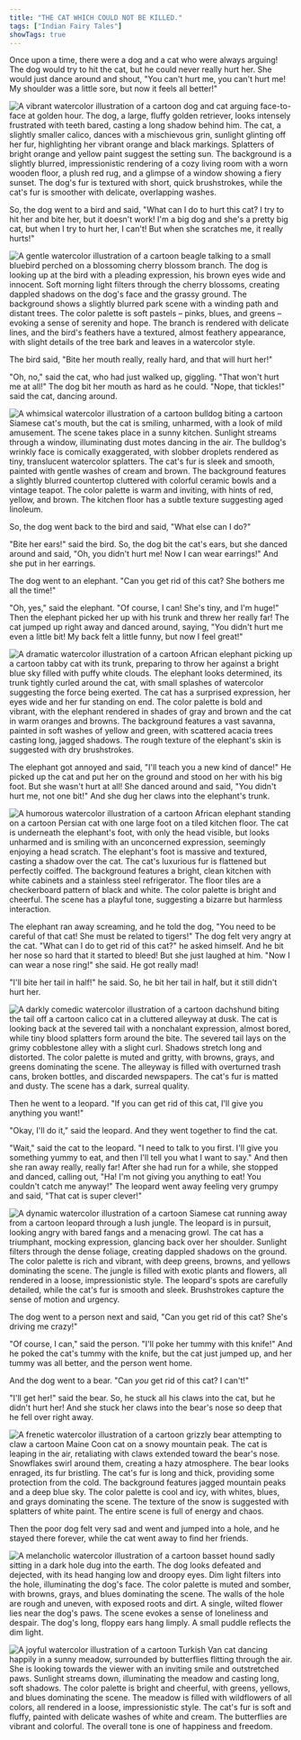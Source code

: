 ```yaml
---
title: "THE CAT WHICH COULD NOT BE KILLED."
tags: ["Indian Fairy Tales"]
showTags: true
---
```


Once upon a time, there were a dog and a cat who were always arguing! The dog would try to hit the cat, but he could never really hurt her. She would just dance around and shout, "You can't hurt me, you can't hurt me! My shoulder was a little sore, but now it feels all better!" 

![A vibrant watercolor illustration of a cartoon dog and cat arguing face-to-face at golden hour. The dog, a large, fluffy golden retriever, looks intensely frustrated with teeth bared, casting a long shadow behind him. The cat, a slightly smaller calico, dances with a mischievous grin, sunlight glinting off her fur, highlighting her vibrant orange and black markings. Splatters of bright orange and yellow paint suggest the setting sun. The background is a slightly blurred, impressionistic rendering of a cozy living room with a worn wooden floor, a plush red rug, and a glimpse of a window showing a fiery sunset. The dog's fur is textured with short, quick brushstrokes, while the cat's fur is smoother with delicate, overlapping washes.](/images/image_fairy-tales-the-cat-which-could-not-be-killed0.png)

So, the dog went to a bird and said, "What can I do to hurt this cat? I try to hit her and bite her, but it doesn't work! I'm a big dog and she's a pretty big cat, but when I try to hurt her, I can't! But when she scratches me, it really hurts!" 

![A gentle watercolor illustration of a cartoon beagle talking to a small bluebird perched on a blossoming cherry blossom branch. The dog is looking up at the bird with a pleading expression, his brown eyes wide and innocent. Soft morning light filters through the cherry blossoms, creating dappled shadows on the dog's face and the grassy ground. The background shows a slightly blurred park scene with a winding path and distant trees. The color palette is soft pastels – pinks, blues, and greens – evoking a sense of serenity and hope. The branch is rendered with delicate lines, and the bird's feathers have a textured, almost feathery appearance, with slight details of the tree bark and leaves in a watercolor style.](/images/image_fairy-tales-the-cat-which-could-not-be-killed1.png)

The bird said, "Bite her mouth really, really hard, and that will hurt her!" 

"Oh, no," said the cat, who had just walked up, giggling. "That won't hurt me at all!" The dog bit her mouth as hard as he could. "Nope, that tickles!" said the cat, dancing around. 

![A whimsical watercolor illustration of a cartoon bulldog biting a cartoon Siamese cat's mouth, but the cat is smiling, unharmed, with a look of mild amusement. The scene takes place in a sunny kitchen. Sunlight streams through a window, illuminating dust motes dancing in the air. The bulldog's wrinkly face is comically exaggerated, with slobber droplets rendered as tiny, translucent watercolor splatters. The cat's fur is sleek and smooth, painted with gentle washes of cream and brown. The background features a slightly blurred countertop cluttered with colorful ceramic bowls and a vintage teapot. The color palette is warm and inviting, with hints of red, yellow, and brown. The kitchen floor has a subtle texture suggesting aged linoleum.](/images/image_fairy-tales-the-cat-which-could-not-be-killed2.png)

So, the dog went back to the bird and said, "What else can I do?" 

"Bite her ears!" said the bird. So, the dog bit the cat's ears, but she danced around and said, "Oh, you didn't hurt me! Now I can wear earrings!" And she put in her earrings.

The dog went to an elephant. "Can you get rid of this cat? She bothers me all the time!" 

"Oh, yes," said the elephant. "Of course, I can! She's tiny, and I'm huge!" Then the elephant picked her up with his trunk and threw her really far! The cat jumped up right away and danced around, saying, "You didn't hurt me even a little bit! My back felt a little funny, but now I feel great!" 

![A dramatic watercolor illustration of a cartoon African elephant picking up a cartoon tabby cat with its trunk, preparing to throw her against a bright blue sky filled with puffy white clouds. The elephant looks determined, its trunk tightly curled around the cat, with small splashes of watercolor suggesting the force being exerted. The cat has a surprised expression, her eyes wide and her fur standing on end. The color palette is bold and vibrant, with the elephant rendered in shades of gray and brown and the cat in warm oranges and browns. The background features a vast savanna, painted in soft washes of yellow and green, with scattered acacia trees casting long, jagged shadows. The rough texture of the elephant's skin is suggested with dry brushstrokes.](/images/image_fairy-tales-the-cat-which-could-not-be-killed3.png)

The elephant got annoyed and said, "I'll teach you a new kind of dance!" He picked up the cat and put her on the ground and stood on her with his big foot. But she wasn't hurt at all! She danced around and said, "You didn't hurt me, not one bit!" And she dug her claws into the elephant's trunk.

![A humorous watercolor illustration of a cartoon African elephant standing on a cartoon Persian cat with one large foot on a tiled kitchen floor. The cat is underneath the elephant's foot, with only the head visible, but looks unharmed and is smiling with an unconcerned expression, seemingly enjoying a head scratch. The elephant's foot is massive and textured, casting a shadow over the cat. The cat's luxurious fur is flattened but perfectly coiffed. The background features a bright, clean kitchen with white cabinets and a stainless steel refrigerator. The floor tiles are a checkerboard pattern of black and white. The color palette is bright and cheerful. The scene has a playful tone, suggesting a bizarre but harmless interaction.](/images/image_fairy-tales-the-cat-which-could-not-be-killed4.png)

The elephant ran away screaming, and he told the dog, "You need to be careful of that cat! She must be related to tigers!" The dog felt very angry at the cat. "What can I do to get rid of this cat?" he asked himself. And he bit her nose so hard that it started to bleed! But she just laughed at him. "Now I can wear a nose ring!" she said. He got really mad!

"I'll bite her tail in half!" he said. So, he bit her tail in half, but it still didn't hurt her.

![A darkly comedic watercolor illustration of a cartoon dachshund biting the tail off a cartoon calico cat in a cluttered alleyway at dusk. The cat is looking back at the severed tail with a nonchalant expression, almost bored, while tiny blood splatters form around the bite. The severed tail lays on the grimy cobblestone alley with a slight curl. Shadows stretch long and distorted. The color palette is muted and gritty, with browns, grays, and greens dominating the scene. The alleyway is filled with overturned trash cans, broken bottles, and discarded newspapers. The cat's fur is matted and dusty. The scene has a dark, surreal quality.](/images/image_fairy-tales-the-cat-which-could-not-be-killed5.png)

Then he went to a leopard. "If you can get rid of this cat, I'll give you anything you want!" 

"Okay, I'll do it," said the leopard. And they went together to find the cat. 

"Wait," said the cat to the leopard. "I need to talk to you first. I'll give you something yummy to eat, and then I'll tell you what I want to say." And then she ran away really, really far! After she had run for a while, she stopped and danced, calling out, "Ha! I'm not giving you anything to eat! You couldn't catch me anyway!" The leopard went away feeling very grumpy and said, "That cat is super clever!"

![A dynamic watercolor illustration of a cartoon Siamese cat running away from a cartoon leopard through a lush jungle. The leopard is in pursuit, looking angry with bared fangs and a menacing growl. The cat has a triumphant, mocking expression, glancing back over her shoulder. Sunlight filters through the dense foliage, creating dappled shadows on the ground. The color palette is rich and vibrant, with deep greens, browns, and yellows dominating the scene. The jungle is filled with exotic plants and flowers, all rendered in a loose, impressionistic style. The leopard's spots are carefully detailed, while the cat's fur is smooth and sleek. Brushstrokes capture the sense of motion and urgency.](/images/image_fairy-tales-the-cat-which-could-not-be-killed6.png)

The dog went to a person next and said, "Can you get rid of this cat? She's driving me crazy!" 

"Of course, I can," said the person. "I'll poke her tummy with this knife!" And he poked the cat's tummy with the knife, but the cat just jumped up, and her tummy was all better, and the person went home.

And the dog went to a bear. "Can *you* get rid of this cat? I can't!" 

"I'll get her!" said the bear. So, he stuck all his claws into the cat, but he didn't hurt her! And she stuck her claws into the bear's nose so deep that he fell over right away.

![A frenetic watercolor illustration of a cartoon grizzly bear attempting to claw a cartoon Maine Coon cat on a snowy mountain peak. The cat is leaping in the air, retaliating with claws extended toward the bear's nose. Snowflakes swirl around them, creating a hazy atmosphere. The bear looks enraged, its fur bristling. The cat's fur is long and thick, providing some protection from the cold. The background features jagged mountain peaks and a deep blue sky. The color palette is cool and icy, with whites, blues, and grays dominating the scene. The texture of the snow is suggested with splatters of white paint. The entire scene is full of energy and chaos.](/images/image_fairy-tales-the-cat-which-could-not-be-killed7.png)

Then the poor dog felt very sad and went and jumped into a hole, and he stayed there forever, while the cat went away to find her friends.

![A melancholic watercolor illustration of a cartoon basset hound sadly sitting in a dark hole dug into the earth. The dog looks defeated and dejected, with its head hanging low and droopy eyes. Dim light filters into the hole, illuminating the dog's face. The color palette is muted and somber, with browns, grays, and blues dominating the scene. The walls of the hole are rough and uneven, with exposed roots and dirt. A single, wilted flower lies near the dog's paws. The scene evokes a sense of loneliness and despair. The dog's long, floppy ears hang limply. A small puddle reflects the dim light.](/images/image_fairy-tales-the-cat-which-could-not-be-killed8.png)

![A joyful watercolor illustration of a cartoon Turkish Van cat dancing happily in a sunny meadow, surrounded by butterflies flitting through the air. She is looking towards the viewer with an inviting smile and outstretched paws. Sunlight streams down, illuminating the meadow and casting long, soft shadows. The color palette is bright and cheerful, with greens, yellows, and blues dominating the scene. The meadow is filled with wildflowers of all colors, all rendered in a loose, impressionistic style. The cat's fur is soft and fluffy, painted with delicate washes of white and cream. The butterflies are vibrant and colorful. The overall tone is one of happiness and freedom.](/images/image_fairy-tales-the-cat-which-could-not-be-killed9.png)
